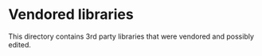 # Vendored libraries

This directory contains 3rd party libraries that were vendored and possibly
edited.